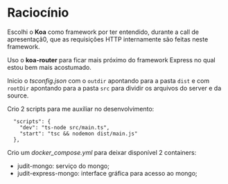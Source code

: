 # Raciocínio

Escolhi o **Koa** como framework por ter entendido, durante a call de apresentaçã0, que as requisiçôes HTTP internamente são feitas neste framework.

Uso o **koa-router** para ficar mais próximo do framework Express no qual estou bem mais acostumado.

Inicio o _tsconfig.json_ com o `outdir` apontando para a pasta `dist` e com `rootDir` apontando para a pasta `src` para dividir os arquivos do server e da source.

Crio 2 scripts para me auxiliar no desenvolvimento:

```
  "scripts": {
    "dev": "ts-node src/main.ts",
    "start": "tsc && nodemon dist/main.js"
  },
```

Crio um _docker_compose.yml_ para deixar disponível 2 containers:

- judit-mongo: serviço do mongo;
- judit-express-mongo: interface gráfica para acesso ao mongo;
